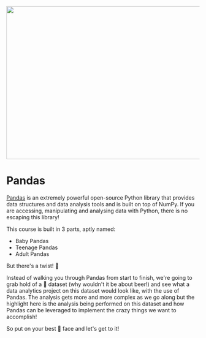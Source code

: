 <p>
<img src="https://i.imgur.com/T2PN8XH.png" width="900" height="400">
</p>

# Pandas

[Pandas](https://pandas.pydata.org/) is an extremely powerful open-source Python library that provides data structures and data analysis tools and is built on top of NumPy. If you are accessing, manipulating and analysing data with Python, there is no escaping this library!

This course is built in 3 parts, aptly named:

- Baby Pandas
- Teenage Pandas
- Adult Pandas

But there's a twist! :hand_over_mouth:	

Instead of walking you through Pandas from start to finish, we're going to grab hold of a :beer: dataset (why wouldn't it be about beer!) and see what a data analytics project on this dataset would look like, with the use of Pandas. The analysis gets more and more complex as we go along but the highlight here is the analysis being performed on this dataset and how Pandas can be leveraged to implement the crazy things we want to accomplish! 

So put on your best :panda_face: face and let's get to it! 
